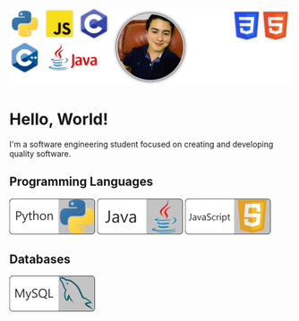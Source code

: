 ![BackGround](https://github.com/fismael21/fismael21/blob/main/img/Cover.png)

# Hello, World!

I'm a software engineering student focused on creating and developing quality software.

## Programming Languages

![Python](https://github.com/fismael21/fismael21/blob/main/img/Python-64.png)
![Java](https://github.com/fismael21/fismael21/blob/main/img/Java-64.png)
![JavaScript](https://github.com/fismael21/fismael21/blob/main/img/JS-64.png)

## Databases

![MySQL](https://github.com/fismael21/fismael21/blob/main/img/MySQL-64.png)





<!--
**fismael21/fismael21** is a ✨ _special_ ✨ repository because its `README.md` (this file) appears on your GitHub profile.

Here are some ideas to get you started:

- 🔭 I’m currently working on ...
- 🌱 I’m currently learning ...
- 👯 I’m looking to collaborate on ...
- 🤔 I’m looking for help with ...
- 💬 Ask me about ...
- 📫 How to reach me: ...
- 😄 Pronouns: ...
- ⚡ Fun fact: ...
-->
